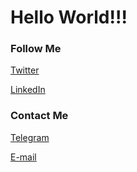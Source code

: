 # Hello World!!!

### Follow Me

[Twitter](https://twitter.com/atomixhawk)

[LinkedIn](https://www.linkedin.com/in/githinkm/)



### Contact Me

[Telegram](https://t.me/atomixhawk)

[E-mail](mailto:githinmanesh@gmail.com)


